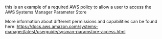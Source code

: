 this is an example of a required AWS policy to allow a user to access the AWS Systems Manager Parameter Store

More information about different permissions and capabilities can be found here:
https://docs.aws.amazon.com/systems-manager/latest/userguide/sysman-paramstore-access.html